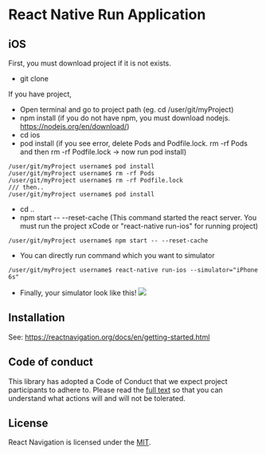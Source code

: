 # React Native Run Application

## iOS

First, you must download project if it is not exists.
* git clone <PROJECT URL>

If you have project,
* Open terminal and go to project path (eg. cd /user/git/myProject)
* npm install (if you do not have npm, you must download nodejs. https://nodejs.org/en/download/)
* cd ios
* pod install (if you see error, delete Pods and Podfile.lock. rm -rf Pods and then rm -rf Podfile.lock -> now run pod install)
```
/user/git/myProject username$ pod install
/user/git/myProject username$ rm -rf Pods
/user/git/myProject username$ rm -rf Podfile.lock
/// then..
/user/git/myProject username$ pod install
``` 
* cd ..
* npm start -- --reset-cache (This command started the react server. You must run the project xCode or "react-native run-ios" for running project)
```
/user/git/myProject username$ npm start -- --reset-cache 
``` 
* You can directly run command which you want to simulator
```
/user/git/myProject username$ react-native run-ios --simulator="iPhone 6s"
``` 

* Finally, your simulator look like this!
![](https://raw.githubusercontent.com/eneko/Ninety-Nine-Swift-Solutions/master/.github/Screenshot%202018-03-06%2021.43.03.png)

## Installation

See: https://reactnavigation.org/docs/en/getting-started.html

## Code of conduct

This library has adopted a Code of Conduct that we expect project participants to adhere to. Please read the [full text](https://github.com/react-community/react-navigation/blob/master/CODE_OF_CONDUCT.md) so that you can understand what actions will and will not be tolerated.

## License

React Navigation is licensed under the [MIT](https://github.com/react-community/react-navigation/blob/master/LICENSE).
